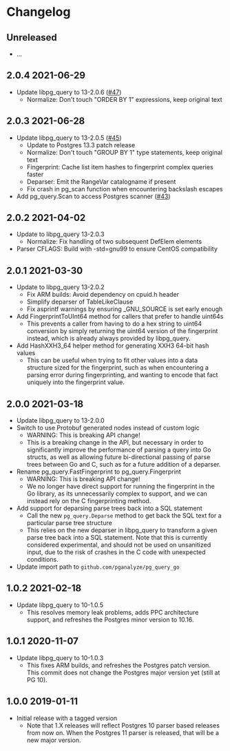 # Changelog

## Unreleased

* ...


## 2.0.4      2021-06-29

* Update libpg_query to 13-2.0.6 ([#47](https://github.com/pganalyze/pg_query_go/pull/47))
  - Normalize: Don't touch "ORDER BY 1" expressions, keep original text


## 2.0.3      2021-06-28

* Update libpg_query to 13-2.0.5 ([#45](https://github.com/pganalyze/pg_query_go/pull/45))
  - Update to Postgres 13.3 patch release
  - Normalize: Don't touch "GROUP BY 1" type statements, keep original text
  - Fingerprint: Cache list item hashes to fingerprint complex queries faster
  - Deparser: Emit the RangeVar catalogname if present
  - Fix crash in pg_scan function when encountering backslash escapes
* Add pg_query.Scan to access Postgres scanner ([#43](https://github.com/pganalyze/pg_query_go/pull/43))


## 2.0.2      2021-04-02

* Update to libpg_query 13-2.0.3
  - Normalize: Fix handling of two subsequent DefElem elements
* Parser CFLAGS: Build with -std=gnu99 to ensure CentOS compatibility


## 2.0.1      2021-03-30

* Update to libpg_query 13-2.0.2
  - Fix ARM builds: Avoid dependency on cpuid.h header
  - Simplify deparser of TableLikeClause
  - Fix asprintf warnings by ensuring _GNU_SOURCE is set early enough
* Add FingerprintToUInt64 method for callers that prefer to handle uint64s
  - This prevents a caller from having to do a hex string to uint64 conversion
    by simply returning the uint64 version of the fingerprint instead, which
    is already always provided by libpg_query.
* Add HashXXH3_64 helper method for generating XXH3 64-bit hash values
  - This can be useful when trying to fit other values into a data structure
    sized for the fingerprint, such as when encountering a parsing error
    during fingerprinting, and wanting to encode that fact uniquely into
    the fingerprint value.


## 2.0.0      2021-03-18

* Update libpg_query to 13-2.0.0
* Switch to use Protobuf generated nodes instead of custom logic
  - WARNING: This is breaking API change!
  - This is a breaking change in the API, but necessary in order to
    significantly improve the performance of parsing a query into Go structs,
    as well as allowing future bi-directional passing of parse trees between
    Go and C, such as for a future addition of a deparser.
* Rename pg_query.FastFingerprint to pg_query.Fingerprint
  - WARNING: This is breaking API change!
  - We no longer have direct support for running the fingerprint in the Go
    library, as its unnecessarily complex to support, and we can instead
    rely on the C fingerprinting method.
* Add support for deparsing parse trees back into a SQL statement
  - Call the new `pg_query.Deparse` method to get back the SQL text for
    a particular parse tree structure
  - This relies on the new deparser in libpg_query to transform a given parse
    tree back into a SQL statement. Note that this is currently considered
    experimental, and should not be used on unsanitized input, due to the risk
    of crashes in the C code with unexpected conditions.
* Update import path to `github.com/pganalyze/pg_query_go`


## 1.0.2      2021-02-18

* Update libpg_query to 10-1.0.5
  - This resolves memory leak problems, adds PPC architecture support,
    and refreshes the Postgres minor version to 10.16.


## 1.0.1      2020-11-07

* Update libpg_query to 10-1.0.3
  - This fixes ARM builds, and refreshes the Postgres patch version. This
    commit does not change the Postgres major version yet (still at PG 10).


## 1.0.0      2019-01-11

* Initial release with a tagged version
  - Note that 1.X releases will reflect Postgres 10 parser based releases from
    now on. When the Postgres 11 parser is released, that will be a new major
    version.
